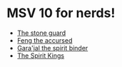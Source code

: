 # MSV 10 for nerds!

- [The stone guard](msv/stoneguard/)
- [Feng the accursed](msv/feng/)
- [Gara'jal the spirit binder](msv/garajal/)
- [The Spirit Kings](msv/spiritkings/)
